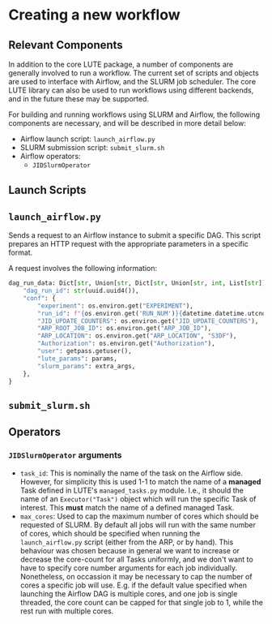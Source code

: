 # Creating a new workflow

## Relevant Components
In addition to the core LUTE package, a number of components are generally involved to run a workflow. The current set of scripts and objects are used to interface with Airflow, and the SLURM job scheduler. The core LUTE library can also be used to run workflows using different backends, and in the future these may be supported.

For building and running workflows using SLURM and Airflow, the following components are necessary, and will be described in more detail below:
- Airflow launch script: `launch_airflow.py`
- SLURM submission script: `submit_slurm.sh`
- Airflow operators:
  - `JIDSlurmOperator`

## Launch Scripts
## `launch_airflow.py`
Sends a request to an Airflow instance to submit a specific DAG. This script prepares an HTTP request with the appropriate parameters in a specific format.

A request involves the following information:
```py
dag_run_data: Dict[str, Union[str, Dict[str, Union[str, int, List[str]]]]] = {
    "dag_run_id": str(uuid.uuid4()),
    "conf": {
        "experiment": os.environ.get("EXPERIMENT"),
        "run_id": f"{os.environ.get('RUN_NUM')}{datetime.datetime.utcnow().isoformat()}",
        "JID_UPDATE_COUNTERS": os.environ.get("JID_UPDATE_COUNTERS"),
        "ARP_ROOT_JOB_ID": os.environ.get("ARP_JOB_ID"),
        "ARP_LOCATION": os.environ.get("ARP_LOCATION", "S3DF"),
        "Authorization": os.environ.get("Authorization"),
        "user": getpass.getuser(),
        "lute_params": params,
        "slurm_params": extra_args,
    },
}
```

## `submit_slurm.sh`

## Operators
### `JIDSlurmOperator` arguments
- `task_id`: This is nominally the name of the task on the Airflow side. However, for simplicity this is used 1-1 to match the name of a **managed** Task defined in LUTE's `managed_tasks.py` module. I.e., it should the name of an `Executor("Task")` object which will run the specific Task of interest. This **must** match the name of a defined managed Task.
- `max_cores`: Used to cap the maximum number of cores which should be requested of SLURM. By default all jobs will run with the same number of cores, which should be specified when running the `launch_airflow.py` script (either from the ARP, or by hand). This behaviour was chosen because in general we want to increase or decrease the core-count for all Tasks uniformly, and we don't want to have to specify core number arguments for each job individually. Nonetheless, on occassion it may be necessary to cap the number of cores a specific job will use. E.g. if the default value specified when launching the Airflow DAG is multiple cores, and one job is single threaded, the core count can be capped for that single job to 1, while the rest run with multiple cores.
